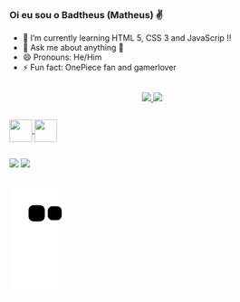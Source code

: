 ### Oi eu sou o Badtheus (Matheus) ✌️

- 🌱 I’m currently learning HTML 5, CSS 3 and JavaScrip !!
- 💬 Ask me about anything 🙂
- 😄 Pronouns: He/Him
- ⚡ Fun fact: OnePiece fan and gamerlover
##

<div align="center">
  
  <a href="https://github.com/badtheus">
  <img height="150em" src="https://github-readme-stats.vercel.app/api?username=badtheus&show_icons=true&theme=dark&include_all_commits=true&count_private=true"/>
  <img height="150em" src="https://github-readme-stats.vercel.app/api/top-langs/?username=badtheus&layout=compact&langs_count=10&theme=dark"/>
    
</div>
  
  ##
  <div>
    
<img align="center"  height="40" width="40" src="https://cdn.jsdelivr.net/gh/devicons/devicon/icons/html5/html5-plain-wordmark.svg">
<img align="center"  height="40" width="40" src="https://cdn.jsdelivr.net/gh/devicons/devicon/icons/css3/css3-plain-wordmark.svg">

 
 </div>
   
  ##
  
  <a href="https://www.linkedin.com/in/matheus-lima-7034b6225/" target="_blank"><img src="https://img.shields.io/badge/LinkedIn-0077B5?style=for-the-badge&logo=linkedin&logoColor=white" target="_blank"></a>
 <a href="mailto:matheus.lima15963@gmail.com "><img src="https://img.shields.io/badge/Gmail-D14836?style=for-the-badge&logo=gmail&logoColor=white" target="_blank"></a>
  
  ##

![Snake animation](https://github.com/badtheus/badtheus/blob/output/github-contribution-grid-snake.svg)
